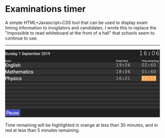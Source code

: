 # Examinations timer

A simple HTML+Javascript+CSS tool that can be used to display exam timing information to invigilators and candidates. I wrote this to replace the "impossible to read whiteboard at the front of a hall" that schools seem to continue to use.

---

![](img/screenshot.png)

Time remaining will be highlighted in orange at less than 30 minutes, and in red at less than 5 minutes remaining.


